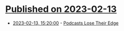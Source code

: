 # [Published on 2023-02-13](index.md)

* [2023-02-13, 15:20:00](https://slashdot.org/story/23/02/13/154219/podcasts-lose-their-edge?utm_source=rss1.0mainlinkanon&utm_medium=feed) - [Podcasts Lose Their Edge](https://slashdot.org/story/23/02/13/154219/podcasts-lose-their-edge?utm_source=rss1.0mainlinkanon&utm_medium=feed)
